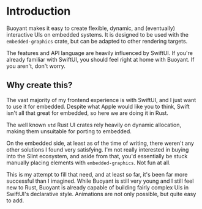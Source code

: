 # Introduction

Buoyant makes it easy to create flexible, dynamic, and (eventually) interactive UIs
on embedded systems. It is designed to be used with the `embedded-graphics` crate, but
can be adapted to other rendering targets.

The features and API language are heavily influenced by SwiftUI. If you're already familiar
with SwiftUI, you should feel right at home with Buoyant. If you aren't, don't worry.

## Why create this?

The vast majority of my frontend experience is with SwiftUI, and I just want to use it
for embedded. Despite what Apple would like you to think, Swift isn't all that great for
embedded, so here we are doing it in Rust.

The well known `std` Rust UI crates rely heavily on dynamic allocation, making them unsuitable
for porting to embedded.

On the embedded side, at least as of the time of writing, there weren't any other solutions
I found very satisfying. I'm not really interested in buying into the Slint ecosystem,
and aside from that, you'd essentially be stuck manually placing elements with
``embedded-graphics``. Not fun at all.

This is my attempt to fill that need, and at least so far, it's been far more successful than
I imagined. While Buoyant is still very young and I still feel new to Rust, Buoyant is
already capable of building fairly complex UIs in SwiftUI's declarative style. Animations are
not only possible, but quite easy to add.
